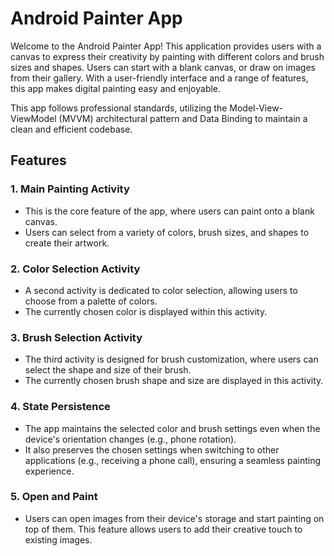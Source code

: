 # Android Painter App

Welcome to the Android Painter App! This application provides users with a canvas to express their creativity by painting with different colors and brush sizes and shapes. Users can start with a blank canvas, or draw on images from their gallery. With a user-friendly interface and a range of features, this app makes digital painting easy and enjoyable.

This app follows professional standards, utilizing the Model-View-ViewModel (MVVM) architectural pattern and Data Binding to maintain a clean and efficient codebase.

## Features

### 1. Main Painting Activity
- This is the core feature of the app, where users can paint onto a blank canvas.
- Users can select from a variety of colors, brush sizes, and shapes to create their artwork.

### 2. Color Selection Activity
- A second activity is dedicated to color selection, allowing users to choose from a palette of colors.
- The currently chosen color is displayed within this activity.

### 3. Brush Selection Activity
- The third activity is designed for brush customization, where users can select the shape and size of their brush.
- The currently chosen brush shape and size are displayed in this activity.

### 4. State Persistence
- The app maintains the selected color and brush settings even when the device's orientation changes (e.g., phone rotation).
- It also preserves the chosen settings when switching to other applications (e.g., receiving a phone call), ensuring a seamless painting experience.

### 5. Open and Paint
- Users can open images from their device's storage and start painting on top of them. This feature allows users to add their creative touch to existing images.